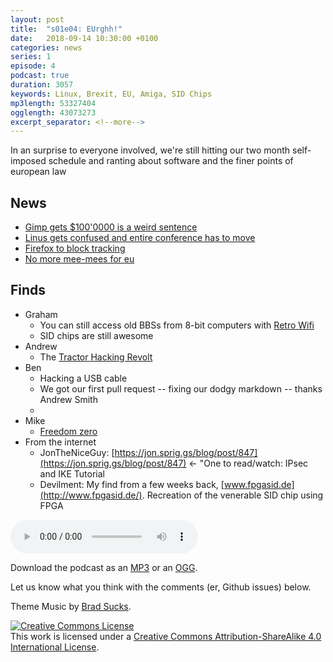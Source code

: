 ```yaml
---
layout: post
title:  "s01e04: EUrghh!"
date:   2018-09-14 10:30:00 +0100
categories: news
series: 1
episode: 4
podcast: true
duration: 3057
keywords: Linux, Brexit, EU, Amiga, SID Chips
mp3length: 53327404
ogglength: 43073273
excerpt_separator: <!--more-->
---
```


In an surprise to everyone involved, we're still hitting our two month self-imposed schedule and ranting about software and the finer points of european law

<!--more-->

 

## News
* [Gimp gets $100'0000 is a weird sentence](https://www.gimp.org/news/2018/08/30/handshake-gnome-donation/)
* [Linus gets confused and entire conference has to move](https://lists.linuxfoundation.org/pipermail/ksummit-discuss/2018-September/005308.html)
* [Firefox to block tracking](https://blog.mozilla.org/futurereleases/2018/08/30/changing-our-approach-to-anti-tracking/)
* [No more mee-mees for eu](https://www.theguardian.com/law/2018/sep/12/eu-copyright-law-may-force-tech-giants-to-pay-billions-to-publishers-facebook-google)

## Finds
* Graham
  * You can still access old BBSs from 8-bit computers with [Retro Wifi](https://www.simulant.uk/shop/retro-vintage-computer-wifi-modem-rs232-serial-hayes-compatible)
  * SID chips are still awesome
* Andrew 
  * The [Tractor Hacking Revolt](https://motherboard.vice.com/en_us/article/kzp7ny/tractor-hacking-right-to-repair)
* Ben
  * Hacking a USB cable
  * We got our first pull request -- fixing our dodgy markdown -- thanks Andrew Smith
  * 
* Mike
  * [Freedom zero](https://www.gnu.org/philosophy/free-sw.en.html)
* From the internet
  * JonTheNiceGuy: [https://jon.sprig.gs/blog/post/847](https://jon.sprig.gs/blog/post/847) <- "One to read/watch: IPsec and IKE Tutorial
  * Devilment: My find from a few weeks back, [www.fpgasid.de](http://www.fpgasid.de/). Recreation of the venerable SID chip using FPGA 

<audio controls>
  <source src="http://bugreport.co.uk/assets/bugreport_s1e4.ogg" type="audio/ogg">
  <source src="http://bugreport.co.uk/assets/bugreport_s1e4.mp3" type="audio/mpeg">
</audio>

Download the podcast as an [MP3](http://bugreport.co.uk/assets/bugreport_s1e4.mp3) or an [OGG](http://bugreport.co.uk/assets/bugreport_s1e4.ogg).

Let us know what you think with the comments (er, Github issues) below.

Theme Music by [Brad Sucks](http://www.bradsucks.net/).

<a rel="license" href="http://creativecommons.org/licenses/by-sa/4.0/"><img alt="Creative Commons License" style="border-width:0" src="https://i.creativecommons.org/l/by-sa/4.0/88x31.png" /></a><br />This work is licensed under a <a rel="license"  href="http://creativecommons.org/licenses/by-sa/4.0/">Creative Commons Attribution-ShareAlike 4.0 International License</a>.
